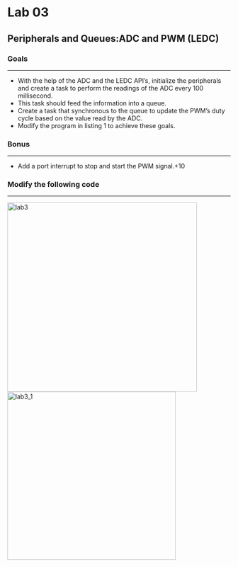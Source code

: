 # Lab 03
## **Peripherals and Queues:ADC and PWM (LEDC)**
### **Goals**
*** 
* With the help of the ADC and the LEDC API’s, initialize the peripherals and create a task to perform the readings of the ADC every 100 millisecond.
* This task should feed the information into a queue.
* Create a task that synchronous to the queue to update the PWM’s duty cycle based on the value read by the ADC.
* Modify the program in listing 1 to achieve these goals.

### **Bonus**
***
* Add a port interrupt to stop and start the PWM signal.+10

### **Modify the following code**
***
<img width="428" alt="lab3 " src="https://user-images.githubusercontent.com/60948298/136305157-b2b8c718-20e2-4f60-a98a-3fe085de3306.png">

<img width="380" alt="lab3_1" src="https://user-images.githubusercontent.com/60948298/136305166-88af8401-2f00-4d32-9945-55127a2487c4.png">
